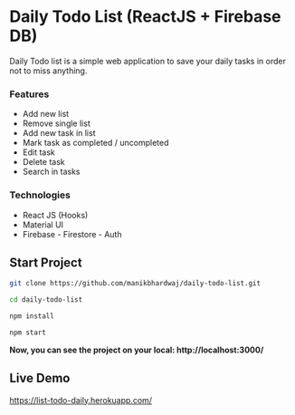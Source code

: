 # Daily Todo List (ReactJS + Firebase DB)
Daily Todo list is a simple web application to save your daily tasks in order not to miss anything.

### Features
* Add new list
* Remove single list
* Add new task in list
* Mark task as completed / uncompleted
* Edit task
* Delete task
* Search in tasks

### Technologies
* React JS (Hooks)
* Material UI
* Firebase - Firestore - Auth

## Start Project
```sh
git clone https://github.com/manikbhardwaj/daily-todo-list.git
```
```sh
cd daily-todo-list
```
```sh
npm install
```
```sh
npm start
```

**Now, you can see the project on your local: http://localhost:3000/**

## Live Demo
https://list-todo-daily.herokuapp.com/
